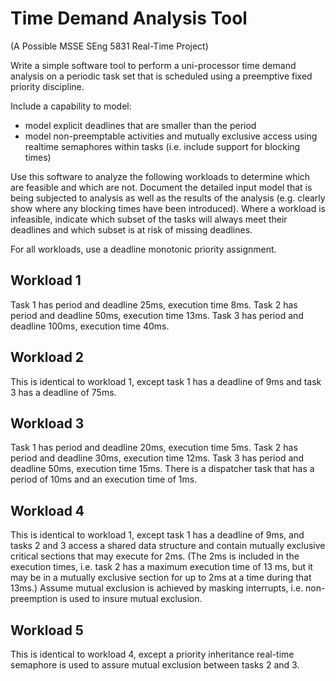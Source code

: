 Time Demand Analysis Tool
=========================
(A Possible MSSE SEng 5831 Real-Time Project)

Write a simple software tool to perform a uni-processor time demand analysis on a 
periodic task set that is scheduled using a preemptive fixed priority discipline.

Include a capability to model:
- model explicit deadlines that are smaller than the period 
- model non-preemptable activities and mutually exclusive access using realtime
  semaphores within tasks (i.e. include support for blocking times)

Use this software to analyze the following workloads to determine which are
feasible and which are not. Document the detailed input model that is being
subjected to analysis as well as the results of the analysis (e.g. clearly
show where any blocking times have been introduced). Where a workload is
infeasible, indicate which subset of the tasks will always meet their deadlines
and which subset is at risk of missing deadlines.

For all workloads, use a deadline monotonic priority assignment.

Workload 1
----------
Task 1 has period and deadline 25ms, execution time 8ms.
Task 2 has period and deadline 50ms, execution time 13ms.
Task 3 has period and deadline 100ms, execution time 40ms.

Workload 2
----------
This is identical to workload 1, except task 1 has a deadline of 9ms and task 3 has a 
deadline of 75ms.

Workload 3
----------
Task 1 has period and deadline 20ms, execution time 5ms.
Task 2 has period and deadline 30ms, execution time 12ms.
Task 3 has period and deadline 50ms, execution time 15ms.
There is a dispatcher task that has a period of 10ms and an execution time of 1ms.

Workload 4
----------
This is identical to workload 1, except task 1 has a deadline of 9ms, and tasks 2 and 3 
access a shared data structure and contain mutually exclusive critical sections that may 
execute for 2ms.  (The 2ms is included in the execution times, i.e. task 2 has a maximum 
execution time of 13 ms, but it may be in a mutually exclusive section for up to 2ms at a 
time during that 13ms.)   Assume mutual exclusion is achieved by masking interrupts, i.e. 
non-preemption is used to insure mutual exclusion.

Workload 5
----------
This is identical to workload 4, except a priority inheritance real-time semaphore is used 
to assure mutual exclusion between tasks 2 and 3.
